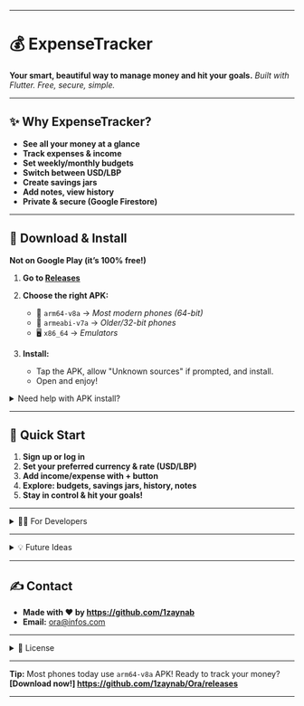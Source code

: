 

---

# 💰 ExpenseTracker

**Your smart, beautiful way to manage money and hit your goals.**
*Built with Flutter. Free, secure, simple.*

---

## ✨ Why ExpenseTracker?

* **See all your money at a glance**
* **Track expenses & income**
* **Set weekly/monthly budgets**
* **Switch between USD/LBP**
* **Create savings jars**
* **Add notes, view history**
* **Private & secure (Google Firestore)**

---

## 📱 Download & Install

**Not on Google Play (it’s 100% free!)**

1. **Go to [Releases]([https://github.com/yourusername/your-repo-name/releases](https://github.com/1zaynab/Ora/releases))**

2. **Choose the right APK:**

   * 🚀 `arm64-v8a` → *Most modern phones (64-bit)*
   * 📱 `armeabi-v7a` → *Older/32-bit phones*
   * 🖥️ `x86_64` → *Emulators*

3. **Install:**

   * Tap the APK, allow "Unknown sources" if prompted, and install.
   * Open and enjoy!

<details>
<summary>Need help with APK install?</summary>

* After downloading, find the APK in "Downloads" or your browser.
* Tap to install. If asked, allow install from this source.
* Done!

</details>

---

## 🏁 Quick Start

1. **Sign up or log in**
2. **Set your preferred currency & rate (USD/LBP)**
3. **Add income/expense with + button**
4. **Explore: budgets, savings jars, history, notes**
5. **Stay in control & hit your goals!**

---

<details>
<summary>👩‍💻 For Developers</summary>

1. Clone: `git clone https://github.com/yourusername/your-repo-name.git`
2. `flutter pub get`
3. Add Firebase config (`google-services.json`)
4. Enable Firestore & Auth
5. `flutter run`

</details>

---

<details>
<summary>💡 Future Ideas</summary>

* Cloud sync
* Charts & reports
* Recurring transactions
* Multi-currency wallet
* Export to CSV/Excel
* Budget limit notifications

</details>

---

## ✍️ Contact

* **Made with ❤️ by https://github.com/1zaynab** 
* **Email:** [ora@infos.com](mailto:313n0reply@gmail.com) 

---

<details>
<summary>📄 License</summary>
MIT License – see LICENSE file
</details>

---

**Tip:** Most phones today use `arm64-v8a` APK!
Ready to track your money? **[Download now!] https://github.com/1zaynab/Ora/releases** 

--- 
